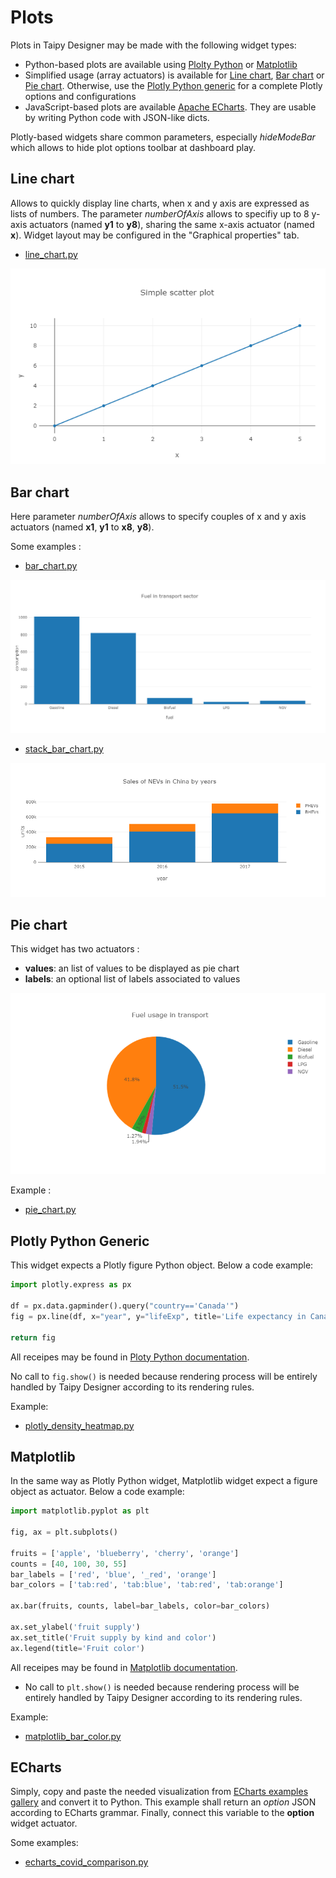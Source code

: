 ﻿# Plots

Plots in Taipy Designer may be made with the following widget types:

* Python-based plots are available using [Plolty Python](https://plotly.com/python/) or [Matplotlib](https://matplotlib.org/)
* Simplified usage (array actuators) is available for [Line chart](#line-chart), [Bar chart](#bar-chart) or [Pie chart](#pie-chart). Otherwise, use the [Plotly Python generic](#plotly-python-generic) for a complete Plotly options and configurations
* JavaScript-based plots are available [Apache ECharts](https://echarts.apache.org/). They are usable by writing Python code with JSON-like dicts.

Plotly-based widgets share common parameters, especially *hideModeBar* which allows to hide plot options toolbar at dashboard play.

## Line chart

Allows to quickly display line charts, when x and y axis are expressed as lists of numbers. The parameter *numberOfAxis* allows to specifiy up to 8 y-axis actuators (named **y1** to **y8**), sharing the same x-axis actuator (named **x**). Widget layout may be configured in the "Graphical properties" tab.

* [line_chart.py](/wdg/plotly/line_chart.py)

![line-chart](plotly/line-chart.png)

## Bar chart

Here parameter *numberOfAxis* allows to specify couples of x and y axis actuators (named **x1**, **y1** to **x8**, **y8**).

Some examples :

* [bar_chart.py](/wdg/plotly/bar_chart.py)

![bar-chart](plotly/bar-chart.png)

* [stack_bar_chart.py](/wdg/plotly/stack_bar_chart.py)

![stack-bar-chart](plotly/stack-bar-chart.png)

## Pie chart

This widget has two actuators :

* **values**: an list of values to be displayed as pie chart
* **labels**: an optional list of labels associated to values

![pie-chart](plotly/pie-chart.png)

Example :

* [pie_chart.py](/wdg/plotly/pie_chart.py)

## Plotly Python Generic

This widget expects a Plotly figure Python object. Below a code example: 

```python
import plotly.express as px

df = px.data.gapminder().query("country=='Canada'")
fig = px.line(df, x="year", y="lifeExp", title='Life expectancy in Canada')

return fig
```

All receipes may be found in [Ploty Python documentation](https://plotly.com/python/line-charts/).

No call to `fig.show()` is needed because rendering process will be entirely handled by Taipy Designer according to its rendering rules.

Example:

- [plotly_density_heatmap.py](/wdg/plotly/plotly_density_heatmap.py)

## Matplotlib

In the same way as Plotly Python widget, Matplotlib widget expect a figure object as actuator. Below a code example:

```python
import matplotlib.pyplot as plt

fig, ax = plt.subplots()

fruits = ['apple', 'blueberry', 'cherry', 'orange']
counts = [40, 100, 30, 55]
bar_labels = ['red', 'blue', '_red', 'orange']
bar_colors = ['tab:red', 'tab:blue', 'tab:red', 'tab:orange']

ax.bar(fruits, counts, label=bar_labels, color=bar_colors)

ax.set_ylabel('fruit supply')
ax.set_title('Fruit supply by kind and color')
ax.legend(title='Fruit color')
```

All receipes may be found in [Matplotlib documentation](https://matplotlib.org/stable/gallery/index.html).

- No call to `plt.show()` is needed because rendering process will be entirely handled by Taipy Designer according to its rendering rules.

Example:

- [matplotlib_bar_color.py](/wdg/plots/matplotlib_bar_color.py)

## ECharts

Simply, copy and paste the needed visualization from [ECharts examples gallery](https://echarts.apache.org/examples/en/index.html) and convert it to Python. This example shall return an *option* JSON according to ECharts grammar. Finally, connect this variable to the **option** widget actuator.

Some examples:

* [echarts_covid_comparison.py](/wdg/plots/echarts_covid_comparison.py)